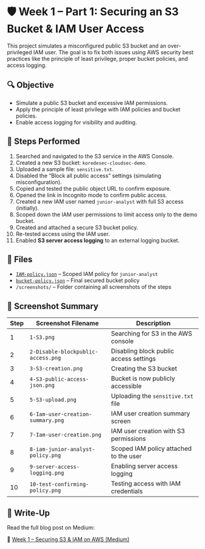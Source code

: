 # 🛡️ Week 1 – Part 1: Securing an S3 Bucket & IAM User Access

This project simulates a misconfigured public S3 bucket and an over-privileged IAM user. The goal is to fix both issues using AWS security best practices like the principle of least privilege, proper bucket policies, and access logging.

## 🔍 Objective

- Simulate a public S3 bucket and excessive IAM permissions.
- Apply the principle of least privilege with IAM policies and bucket policies.
- Enable access logging for visibility and auditing.

## 🧪 Steps Performed

1. Searched and navigated to the S3 service in the AWS Console.
2. Created a new S3 bucket: `koredesec-cloudsec-demo`.
3. Uploaded a sample file: `sensitive.txt`.
4. Disabled the “Block all public access” settings (simulating misconfiguration).
5. Copied and tested the public object URL to confirm exposure.
6. Opened the link in Incognito mode to confirm public access.
7. Created a new IAM user named `junior-analyst` with full S3 access (initially).
8. Scoped down the IAM user permissions to limit access only to the demo bucket.
9. Created and attached a secure S3 bucket policy.
10. Re-tested access using the IAM user.
11. Enabled **S3 server access logging** to an external logging bucket.

## 📂 Files

- [`IAM-policy.json`](./IAM-policy.json) – Scoped IAM policy for `junior-analyst`
- [`bucket-policy.json`](./bucket-policy.json) – Final secured bucket policy
- `/screenshots/` – Folder containing all screenshots of the steps

## 📸 Screenshot Summary

| Step | Screenshot Filename | Description |
|------|----------------------|-------------|
| 1 | `1-S3.png` | Searching for S3 in the AWS console |
| 2 | `2-Disable-blockpublic-access.png` | Disabling block public access settings |
| 3 | `3-S3-creation.png` | Creating the S3 bucket |
| 4 | `4-S3-public-access-json.png` | Bucket is now publicly accessible |
| 5 | `5-S3-upload.png` | Uploading the `sensitive.txt` file |
| 6 | `6-Iam-user-creation-summary.png` | IAM user creation summary screen |
| 7 | `7-Iam-user-creation.png` | IAM user creation with S3 permissions |
| 8 | `8-iam-junior-analyst-policy.png` | Scoped IAM policy attached to the user |
| 9 | `9-server-access-logging.png` | Enabling server access logging |
| 10 | `10-test-confirming-policy.png` | Testing access with IAM credentials |

## 📝 Write-Up

Read the full blog post on Medium:

🔗 [Week 1 – Securing S3 & IAM on AWS (Medium)](https://medium.com/@Korede_Sec/week-1-securing-s3-and-iam-in-aws-simulating-and-fixing-real-world-cloud-misconfigurations-b86ec65a19d8)

